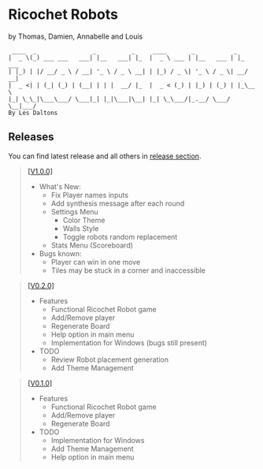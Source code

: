 # Ricochet Robots
by Thomas, Damien, Annabelle and Louis

```
 ____  _                _          _     ____       _           _       
|  _ \(_) ___ ___   ___| |__   ___| |_  |  _ \ ___ | |__   ___ | |_ ___ 
| |_) | |/ __/ _ \ / __| '_ \ / _ \ __| | |_) / _ \| '_ \ / _ \| __/ __|
|  _ <| | (_| (_) | (__| | | |  __/ |_  |  _ < (_) | |_) | (_) | |_\__ \
|_| \_\_|\___\___/ \___|_| |_|\___|\__| |_| \_\___/|_.__/ \___/ \__|___/
By Les Daltons
```

## Releases
You can find latest release and all others in [release section](https://github.com/ECN-SEC-SMP/tp11-note-les-daltons/releases).

> [[V1.0.0]](https://github.com/ECN-SEC-SMP/tp11-note-les-daltons/releases/tag/V1.0.0)
> - What's New:
>   - Fix Player names inputs
>   - Add synthesis message after each round
>   - Settings Menu
>     - Color Theme
>     - Walls Style
>     - Toggle robots random replacement
>   - Stats Menu (Scoreboard)
> - Bugs known:
>   - Player can win in one move
>   - Tiles may be stuck in a corner and inaccessible

> [[V0.2.0]](https://github.com/ECN-SEC-SMP/tp11-note-les-daltons/releases/tag/V0.2.0)
> - Features
>   - Functional Ricochet Robot game
>   - Add/Remove player
>   - Regenerate Board
>   - Help option in main menu
>   - Implementation for Windows (bugs still present)
> - TODO
>   - Review Robot placement generation
>   - Add Theme Management

> [[V0.1.0]](https://github.com/ECN-SEC-SMP/tp11-note-les-daltons/releases/tag/V0.1.0)
> - Features
>     - Functional Ricochet Robot game
>     - Add/Remove player
>     - Regenerate Board
> - TODO
>     - Implementation for Windows
>     - Add Theme Management
>     - Help option in main menu

